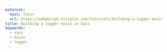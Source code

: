 ```yaml
---
external:
  host: Tuts+
  url: https://webdesign.tutsplus.com/tutorials/building-a-logger-mixin-in-sass--cms-22070
title: Building a logger mixin in Sass
keywords:
  - sass
  - mixin
  - logger
---
```

